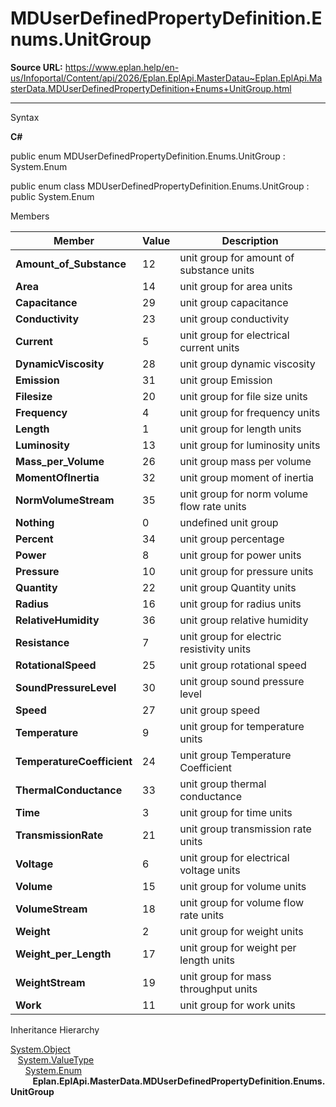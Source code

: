 # MDUserDefinedPropertyDefinition.Enums.UnitGroup

**Source URL:** https://www.eplan.help/en-us/Infoportal/Content/api/2026/Eplan.EplApi.MasterDatau~Eplan.EplApi.MasterData.MDUserDefinedPropertyDefinition+Enums+UnitGroup.html

---

Syntax

**C#**



public enum MDUserDefinedPropertyDefinition.Enums.UnitGroup : System.Enum

public enum class MDUserDefinedPropertyDefinition.Enums.UnitGroup : public System.Enum


Members

| Member | Value | Description |
| --- | --- | --- |
| **Amount\_of\_Substance** | 12 | unit group for amount of substance units |
| **Area** | 14 | unit group for area units |
| **Capacitance** | 29 | unit group capacitance |
| **Conductivity** | 23 | unit group conductivity |
| **Current** | 5 | unit group for electrical current units |
| **DynamicViscosity** | 28 | unit group dynamic viscosity |
| **Emission** | 31 | unit group Emission |
| **Filesize** | 20 | unit group for file size units |
| **Frequency** | 4 | unit group for frequency units |
| **Length** | 1 | unit group for length units |
| **Luminosity** | 13 | unit group for luminosity units |
| **Mass\_per\_Volume** | 26 | unit group mass per volume |
| **MomentOfInertia** | 32 | unit group moment of inertia |
| **NormVolumeStream** | 35 | unit group for norm volume flow rate units |
| **Nothing** | 0 | undefined unit group |
| **Percent** | 34 | unit group percentage |
| **Power** | 8 | unit group for power units |
| **Pressure** | 10 | unit group for pressure units |
| **Quantity** | 22 | unit group Quantity units |
| **Radius** | 16 | unit group for radius units |
| **RelativeHumidity** | 36 | unit group relative humidity |
| **Resistance** | 7 | unit group for electric resistivity units |
| **RotationalSpeed** | 25 | unit group rotational speed |
| **SoundPressureLevel** | 30 | unit group sound pressure level |
| **Speed** | 27 | unit group speed |
| **Temperature** | 9 | unit group for temperature units |
| **TemperatureCoefficient** | 24 | unit group Temperature Coefficient |
| **ThermalConductance** | 33 | unit group thermal conductance |
| **Time** | 3 | unit group for time units |
| **TransmissionRate** | 21 | unit group transmission rate units |
| **Voltage** | 6 | unit group for electrical voltage units |
| **Volume** | 15 | unit group for volume units |
| **VolumeStream** | 18 | unit group for volume flow rate units |
| **Weight** | 2 | unit group for weight units |
| **Weight\_per\_Length** | 17 | unit group for weight per length units |
| **WeightStream** | 19 | unit group for mass throughput units |
| **Work** | 11 | unit group for work units |

Inheritance Hierarchy

[System.Object](#)  
   [System.ValueType](#)  
      [System.Enum](#)  
         **Eplan.EplApi.MasterData.MDUserDefinedPropertyDefinition.Enums.UnitGroup**
